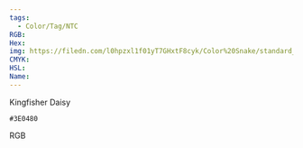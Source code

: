 ```yaml
---
tags:
  - Color/Tag/NTC
RGB:
Hex:
img: https://filedn.com/l0hpzxl1f01yT7GHxtF8cyk/Color%20Snake/standard_csv_to_svg/3E0480.svg
CMYK:
HSL:
Name:
---
```

Kingfisher Daisy
```palette
#3E0480
```
RGB
